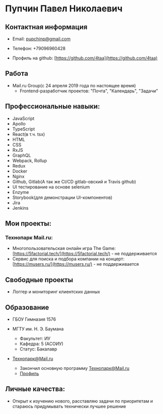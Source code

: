 # Пупчин Павел Николаевич
## Контактная информация

* Email: pupchinp@gmail.com
* Телефон: +79096960428

* Профиль на github: [https://github.com/4taa](https://github.com/4taa)

## Работа
* Mail.ru Group(с 24 апреля 2019 года по настоящее время)
    * Frontend-разработчик проектов: "Почта", "Календарь", "Задачи"

## Профессиональные навыки:
* JavaScript
* Apollo
* TypeScript
* React(в т.ч. tsx)
* HTML
* CSS
* RxJS
* GraphQL
* Webpack, Rollup
* Redux
* Docker
* Nginx
* Github, Gitlab(А так же CI/CD gitlab-овский и Travis github)
* UI тестирование на основе selenium
* Enzyme
* Storybook(для демонстрации UI-компонентов)
* Jira
* Jenkins

## Мои проекты:
### Технопарк Mail.ru:
* Многопользовательская онлайн игра The Game: [https://5factorial.tech/](https://5factorial.tech/) - не поддерживается
* Сервис для поиска и подбора компании на концерт: [https://musers.ru/](https://musers.ru/) - не поддерживается

## Свободные проекты
* Логгер и мониторинг клиентских данных

## Образование
* ГБОУ Гимназия 1576

* МГТУ им. Н. Э. Баумана
    * Факультет: ИУ
    * Кафедра: 5 (АСОИУ)
    * Статус: Бакалавр

* Технопарк@Mail.ru
    * Закончил основную программу Технопарк@Mail.ru
    * [Профиль](https://park.mail.ru/alumni/242/29303/)

## Личные качества:
* Открыт к изучению нового, расставляю задачи по приоритетам и стараюсь придумывать технически лучшее решение 
